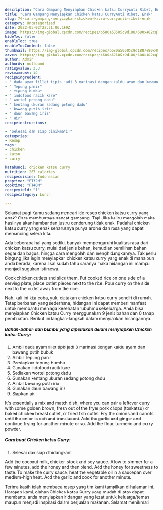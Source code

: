 ```yaml
---
description: "Cara Gampang Menyiapkan Chicken katsu CurryAnti Ribet, Enak"
title: "Cara Gampang Menyiapkan Chicken katsu CurryAnti Ribet, Enak"
slug: 74-cara-gampang-menyiapkan-chicken-katsu-curryanti-ribet-enak
category: Uncategorized
date: 2022-05-02T22:31:06.169Z
image: https://img-global.cpcdn.com/recipes/b580a50505c9d188/680x482cq70/chicken-katsu-curry-foto-resep-utama.jpg
hideToc: false
enableToc: true
enableTocContent: false
thumbnail: https://img-global.cpcdn.com/recipes/b580a50505c9d188/680x482cq70/chicken-katsu-curry-foto-resep-utama.jpg
cover: https://img-global.cpcdn.com/recipes/b580a50505c9d188/680x482cq70/chicken-katsu-curry-foto-resep-utama.jpg
author: Admin
authorAv: notfound
ratingvalue: 3.3
reviewcount: 18
recipeingredient:
- " dada ayam fillet tipis jadi 3 marinasi dengan kaldu ayam dan bawang putih bubuk"
- " Tepung panir"
- " tepung bumbu"
- " indofood racik kare"
- " wortel potong dadu"
- " kentang ukuran sedang potong dadu"
- " bawang putih iris"
- " daun bawang iris"
- " air"
recipeinstructions:

- "Selesai dan siap dinikmati!"
categories:
- Resep
tags:
- chicken
- katsu
- curry

katakunci: chicken katsu curry 
nutrition: 267 calories
recipecuisine: Indonesian
preptime: "PT32M"
cooktime: "PT40M"
recipeyield: "1"
recipecategory: Lunch

---
```



Selamat pagi Kamu sedang mencari ide resep chicken katsu curry yang enak? Cara membuatnya sangat gampang. Tapi Jika keliru mengolah maka hasilnya akan hambar dan justru cenderung tidak enak. Padahal chicken katsu curry yang enak seharusnya punya aroma dan rasa yang dapat memancing selera kita.


Ada beberapa hal yang sedikit banyak mempengaruhi kualitas rasa dari chicken katsu curry, mulai dari jenis bahan, kemudian pemilihan bahan segar dan bagus, hingga cara mengolah dan menghidangkannya. Tak perlu bingung jika ingin menyiapkan chicken katsu curry yang enak di mana pun anda berada, karena asal sudah tahu caranya maka hidangan ini mampu menjadi suguhan istimewa.

Cook chicken cutlets and slice them. Put cooked rice on one side of a serving plate, place cutlet pieces next to the rice. Pour curry on the side next to the cutlet away from the rice.


Nah, kali ini kita coba, yuk, ciptakan chicken katsu curry sendiri di rumah. Tetap berbahan yang sederhana, hidangan ini dapat memberi manfaat untuk membantu menjaga kesehatan tubuhmu sekeluarga. Anda bisa menyiapkan Chicken katsu Curry menggunakan 9 jenis bahan dan 0 tahap pembuatan. Berikut ini langkah-langkah dalam menyiapkan hidangannya.

<!--inarticleads1-->

##### Bahan-bahan dan bumbu yang diperlukan dalam menyiapkan Chicken katsu Curry:

1. Ambil  dada ayam fillet tipis jadi 3 marinasi dengan kaldu ayam dan bawang putih bubuk
1. Ambil  Tepung panir
1. Persiapkan  tepung bumbu
1. Gunakan  indofood racik kare
1. Sediakan  wortel potong dadu
1. Gunakan  kentang ukuran sedang potong dadu
1. Ambil  bawang putih iris
1. Gunakan  daun bawang iris
1. Siapkan  air


It&#39;s essentially a mix and match dish, where you can pair a leftover curry with some golden brown, fresh out of the fryer pork chops (tonkatsu) or baked chicken breast cutlet, or fried fish cutlet. Fry the onions and carrots until the onion is soft and translucent. Add the garlic and ginger and continue frying for another minute or so. Add the flour, turmeric and curry powder. 

<!--inarticleads2-->

##### Cara buat Chicken katsu Curry:


1. Selesai dan siap dihidangkan!

Add the coconut milk, chicken stock and soy sauce. Allow to simmer for a few minutes, add the honey and then blend. Add the honey for sweetness to taste. To make the curry sauce, heat the vegetable oil in a saucepan over medium-high heat. Add the garlic and cook for another minute. 

Terima kasih telah membaca resep yang tim kami tampilkan di halaman ini. Harapan kami, olahan Chicken katsu Curry yang mudah di atas dapat membantu anda menyiapkan hidangan yang lezat untuk keluarga/teman maupun menjadi inspirasi dalam berjualan makanan. Selamat menikmati
